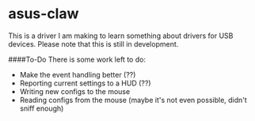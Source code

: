 # asus-claw
This is a driver I am making to learn something about drivers for USB devices.
Please note that this is still in development.

####To-Do
There is some work left to do:
* Make the event handling better (??)
* Reporting current settings to a HUD (??)
* Writing new configs to the mouse
* Reading configs from the mouse (maybe it's not even possible, didn't sniff enough)

